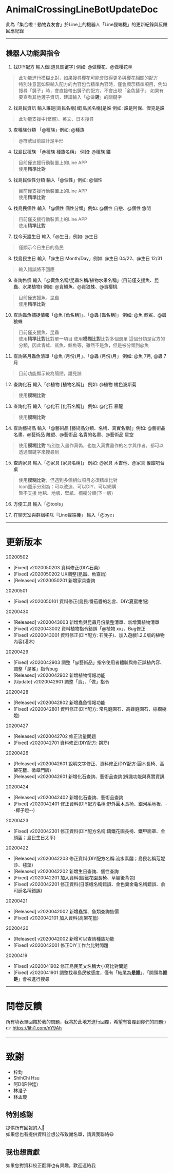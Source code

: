 # AnimalCrossingLineBotUpdateDoc
此為「集合啦！動物森友會」於Line上的機器人「Line狸端機」的更新紀錄與反饋回應紀錄

---
## 機器人功能與指令
1. 找DIY配方 輸入做[道具關鍵字] 例如: @做櫻花、@做櫻花傘
> 此功能進行模糊比對，如果搜尋櫻花可能會取得更多與櫻花相關的配方<br>
> 特別注意當如果輸入配方的內容包含精準內容時，僅會顯示精準項目，例如搜尋「鏟子」時，會直接帶出鏟子的配方，不會出現「金色鏟子」
> 如果有要查看其他鏟子資訊，建議輸入「@做**鏟**」的關鍵字

2. 找島民資訊 輸入誰是[島民名稱]或[島民名稱]是誰 例如: 誰是阿保、傑克是誰
> 此功能支援中(繁體)、英文、日本搜尋

3. 查種族分類 「@種族」例如: @種族
> @符號目前設計是半形

4. 找島民種族 「@種族 種族名稱」 例如: @種族 貓
> 目前僅支援行動裝置上的Line APP <br>
> 使用**精準比對**

5. 找島民個性分類 輸入「@個性」例如: @個性
> 目前僅支援行動裝置上的Line APP <br>
> 使用**精準比對**

6. 找島民個性 輸入「@個性 個性分類」例如: @個性 自戀、@個性 悠閒
> 目前僅支援行動裝置上的Line APP <br>
> 使用**精準比對**

7. 找今天誰生日 輸入「@生日」例如: @生日
> 僅顯示今日生日的島民

8. 找島民生日 輸入「@生日 Month/Day」例如: @生日 04/22、@生日 12/31
> 輸入錯誤將不回應

9. 查詢售價 輸入「@賣魚名稱/昆蟲名稱/植物水果名稱」(目前僅支援魚、昆蟲、水果植物) 例如: @賣鱒魚、@賣狼蛛、@賣櫻桃
> 目前僅支援魚、昆蟲<br>
> 使用**精準比對**

10. 查詢蟲魚捕捉情報「@魚 [魚名稱]」、「@蟲 [蟲名稱]」 例如: @魚 鯨鯊、@蟲 狼蛛
> 目前僅支援魚、昆蟲<br>
> 使用**精準比對**比對單一項目
> 使用**模糊比對**比對多個選單
> 這個分類是官方的分類，因此青蛙、鯊魚、鯨魚等，雖然不是魚，但是被分類到@魚

11. 查詢某月蟲魚清單「@魚 (月份)月」、「@蟲 (月份)月」 例如: @魚 7月, @蟲 7月
> 目前功能顯示較為簡陋，請見諒

12. 查詢化石 輸入「@植物 [植物名稱]」 例如: @植物 橘色波斯菊
> 使用**模糊比對**

13. 查詢化石 輸入「@化石 [化石名稱]」 例如: @化石 暴龍
> 使用**模糊比對**

14. 查詢藝術品 輸入「@藝術品 [藝術品分類、名稱、真實名稱]」例如: @藝術品 名畫、@藝術品 雕塑、@藝術品 名貴的名畫、@藝術品 星空
> 使用**模糊比對**
> 特別加入畫作真偽，也加入真實畫作的名字與作者，都可以透過關鍵字來搜尋到

15. 查詢家具 輸入「@家具 [家具名稱]」 例如: @家具 木吉他、@家具 餐館吧台桌
> 使用**模糊比對**，但遇到多個相似項目必須精準比對<br>
> Icon圖示分別為：可以改造、可以DIY、可以網購<br>
> 暫不支援 地毯、地版、壁紙、柵欄分類(下一版)

16. 方便工具 輸入「@tools」

17. 在聊天室與群組移除「Line狸端機」 輸入「@bye」
---
# 更新版本
20200502
* [Fixed] v2020050203 資料修正(DIY:石桌)
* [Fixed] v2020050202 UX調整(昆蟲、魚查詢)
* [Released] v2020050201 新增家具查詢

20200501
* [Fixed] v2020050101 資料修正(島民:番茄醬的名言、DIY:夏蜜柑服)

20200430
* [Released] v2020043003 新增魚與昆蟲月份彙整清單、新增賣植物清單
* [Fixed] v2020043002 資料植物指令錯誤「@植物 xx」、Bug修正
* [Fixed] v2020043001 資料修正(DIY配方: 石凳子)、加入遊戲1.2.0版的植物內容(灌木)

20200429
* [Fixed] v2020042903 調整「@藝術品」指令使用者體驗與修正誤植內容、調整「是誰」指令bug
* [Released] v2020042902 新增植物情報功能
* [Update] v2020042901 調整「賣」、「做」指令

20200428
* [Released] v2020042802 新增蟲魚情報功能
* [Fixed] v2020042801 資料修正(DIY配方: 常見庭園石、高聳庭園石、棕櫚樹燈)

20200427
* [Released] v2020042702 修正流量問題
* [Fixed] v2020042701 資料修正(DIY配方: 鋼筋)

20200426
* [Released] v2020042601 說明文字修正、資料修正(DIY配方:圓木長椅、高架花籃、徽章門牌)
* [Released] v2020042601 新增化石查詢、藝術品查詢(辨識功能與真實資訊

20200424
* [Released] v2020042402 新增化石查詢、藝術品查詢
* [Fixed] v2020042401 修正資料(DIY配方名稱:野外圓木長椅、銀河系地板、--椰子燈--)

20200423
* [Fixed] v2020042301 修正資料(DIY配方名稱:鑄鐵花園長椅、鐵甲面罩、金頭盔；島民生日太平)

20200422
* [Released] v2020042203 修正資料(DIY配方名稱:流水素麵；島民名稱范妮莎、毬藻)
* [Released] v2020042202 新增生日查詢、個性查詢
* [Fixed] v2020042201 加入資料(鑄鐵花園長椅、草編後背包)
* [Fixed] v2020042201 修正資料(日落蛾名稱錯誤、金色糞金龜名稱錯誤、俞司廷名稱錯誤)

20200421
* [Released] v2020042002 新增蟲類、魚類查詢售價
* [Fixed] v2020042101 加入資料(高架花籃)


20200420
* [Released] v2020042002 新增可以查詢種族功能
* [Fixed] v2020042001 修正DIY工作台比對問題


20200419
* [Fixed] v2020041902 修正島民英文名稱大小寫比對問題
* [Fixed] v2020041901 調整找尋島民敏感度，僅有「結尾為**是誰**」、「開頭為**誰是**」會被進行搜尋

---
# 問卷反饋
所有填表單回饋於我的問題，我將於此地方進行回覆，希望有答覆到你們的問題:) <br>
👉 https://lihi1.com/nY9Ah

---
# 致謝
* 梓鈞
* ShihChi Hsu
* 阿D(許仲廷)
* 林澄子
* 林孟璇

## 特別感謝
提供所有回報的人🙏<br> 如果您也有提供資料並想公布致謝名單，請與我聯絡😃

## 我也想貢獻
如果您對資料校正翻譯也有興趣，歡迎連絡我
